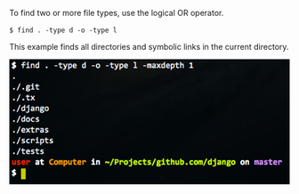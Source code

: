 To find two or more file types, use the logical OR operator.

```
$ find . -type d -o -type l
```

This example finds all directories and symbolic links in the current directory.

<img alt="" src="/img/uploads/2014-02/bash-find-multiple-types.png" />